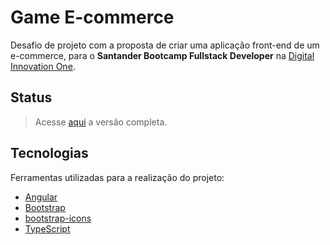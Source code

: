 # Game E-commerce

Desafio de projeto com a proposta de criar uma aplicação front-end de um e-commerce, para o **Santander Bootcamp Fullstack Developer** na [Digital Innovation One](https://www.dio.me).

## Status

> Acesse [aqui](https://devsent.github.io/game-ecommerce-frontend/) a versão completa.

## Tecnologias

Ferramentas utilizadas para a realização do projeto:

- [Angular](https://angular.io)
- [Bootstrap](https://getbootstrap.com)
- [bootstrap-icons](https://icons.getbootstrap.com)
- [TypeScript](https://www.typescriptlang.org)
